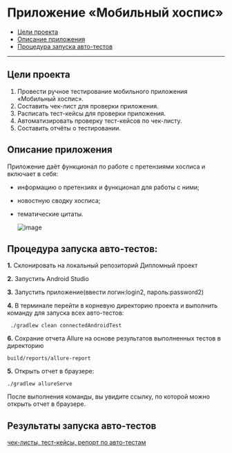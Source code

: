 # Приложение «Мобильный хоспис»


- [Цели проекта](#title1)
- [Описание приложения](#title2)
- [Процедура запуска авто-тестов](#title3)

---

## <a id="title1">Цели проекта</a>


1. Провести ручное тестирование мобильного приложения «Мобильный хоспис».
2. Составить чек-лист для проверки приложения.
3. Расписать тест-кейсы для проверки приложения.
4. Автоматизировать проверку тест-кейсов по чек-листу.
5. Составить отчёты о тестировании.

## <a id="title2">Описание приложения</a>
Приложение даёт функционал по работе с претензиями хосписа и включает в себя:

- информацию о претензиях и функционал для работы с ними;
- новостную сводку хосписа;
- тематические цитаты.

  ![image](https://github.com/STALKSA/QADiplom/assets/109988277/60b4b787-959d-43b0-981f-7bd60a0e4e26)

## <a id="title3">Процедура запуска авто-тестов:</a>

**1.** Склонировать на локальный репозиторий Дипломный проект

**2.** Запустить Android Studio

**3.** Запустить приложение(ввести логин:login2, пароль:password2)

**4.** В терминале перейти в корневую директорию проекта и выполнить команду для запуска всех авто-тестов:

```
 ./gradlew clean connectedAndroidTest
```

**6.** Сохрание отчета Allure на основе результатов выполненных тестов в директорию

    build/reports/allure-report

**5.** Открыть отчет в браузере:

    ./gradlew allureServe

После выполнения команды, вы увидите ссылку, по которой можно открыть отчет в браузере.


## Результаты запуска авто-тестов
[чек-лиcты, тест-кейсы, репорт по авто-тестам](https://github.com/STALKSA/HospiceAppProject/tree/main/docs)

    
